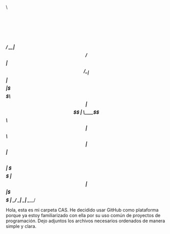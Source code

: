 
 $$$$$$\   $$$$$$\   $$$$$$\  
$$  __$$\ $$  __$$\ $$  __$$\ 
$$ /  \__|$$ /  $$ |$$ /  \__|
$$ |      $$$$$$$$ |\$$$$$$\  
$$ |      $$  __$$ | \____$$\ 
$$ |  $$\ $$ |  $$ |$$\   $$ |
\$$$$$$  |$$ |  $$ |\$$$$$$  |
 \______/ \__|  \__| \______/ 

Hola, esta es mi carpeta CAS. He decidido usar GitHub como plataforma porque ya estoy familiarizado con ella por su uso común de proyectos de programación. Dejo adjuntos los archivos necesarios ordenados de manera simple y clara.
